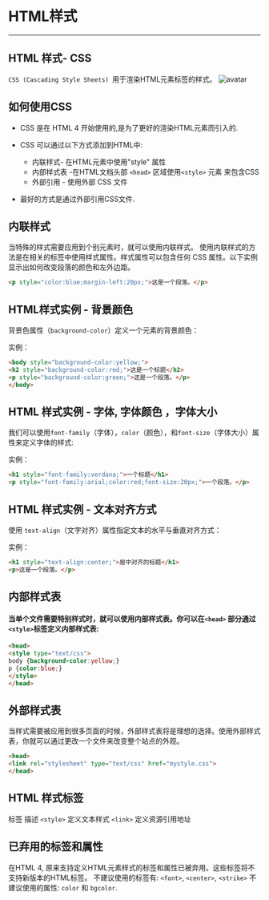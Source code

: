 # HTML样式
---

## HTML 样式- CSS

`CSS (Cascading Style Sheets) `用于渲染HTML元素标签的样式。
![avatar](https://hullis.github.io/tuchuang/vuepress/20210904103038640.png)

## 如何使用CSS

- CSS 是在 HTML 4 开始使用的,是为了更好的渲染HTML元素而引入的.
- CSS 可以通过以下方式添加到HTML中:

	- 内联样式- 在HTML元素中使用"style" 属性
	- 内部样式表 -在HTML文档头部 `<head>` 区域使用`<style>` 元素 来包含CSS
	- 外部引用 - 使用外部 CSS 文件

- 最好的方式是通过外部引用CSS文件.

## 内联样式

当特殊的样式需要应用到个别元素时，就可以使用内联样式。 使用内联样式的方法是在相关的标签中使用样式属性。样式属性可以包含任何 CSS 属性。以下实例显示出如何改变段落的颜色和左外边距。
```html
<p style="color:blue;margin-left:20px;">这是一个段落。</p>
```

## HTML样式实例 - 背景颜色

背景色属性（`background-color`）定义一个元素的背景颜色：

实例：
```html
<body style="background-color:yellow;">
<h2 style="background-color:red;">这是一个标题</h2>
<p style="background-color:green;">这是一个段落。</p>
</body>
```

## HTML 样式实例 - 字体, 字体颜色 ，字体大小

我们可以使用`font-family`（字体），`color`（颜色），和`font-size`（字体大小）属性来定义字体的样式:

实例：
```html
<h1 style="font-family:verdana;">一个标题</h1>
<p style="font-family:arial;color:red;font-size:20px;">一个段落。</p>
```

## HTML 样式实例 - 文本对齐方式

使用 `text-align`（文字对齐）属性指定文本的水平与垂直对齐方式：

实例：
```html
<h1 style="text-align:center;">居中对齐的标题</h1>
<p>这是一个段落。</p>
```

## 内部样式表

#### 当单个文件需要特别样式时，就可以使用内部样式表。你可以在`<head>` 部分通过 `<style>`标签定义内部样式表:
```html
<head>
<style type="text/css">
body {background-color:yellow;}
p {color:blue;}
</style>
</head>
```

## 外部样式表
当样式需要被应用到很多页面的时候，外部样式表将是理想的选择。使用外部样式表，你就可以通过更改一个文件来改变整个站点的外观。

```html
<head>
<link rel="stylesheet" type="text/css" href="mystyle.css">
</head>
```

## HTML 样式标签
标签	描述
`<style>`	定义文本样式
`<link>`	定义资源引用地址

## 已弃用的标签和属性

在HTML 4, 原来支持定义HTML元素样式的标签和属性已被弃用。这些标签将不支持新版本的HTML标签。
不建议使用的标签有: `<font>`, `<center>`, `<strike>`
不建议使用的属性: `color` 和 `bgcolor`.